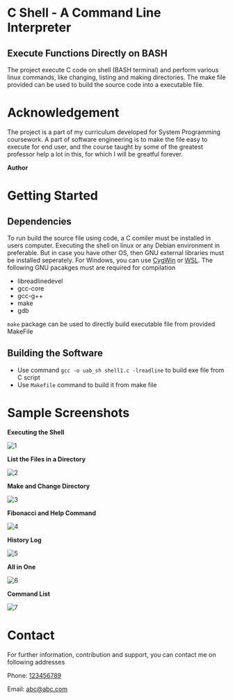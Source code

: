 # C Shell - A Command Line Interpreter
## Execute Functions Directly on BASH
The project execute C code on shell (BASH terminal) and perform various linux commands, like changing, listing and making directories. The make file provided can be used to build the source code into a executable file. 
# Acknowledgement
The project is a part of my curriculum developed for System Programming coursework. A part of software engineering is to make the file easy to execute for end user, and the course taught by some of the greatest professor help a lot in this, for which I will be greatful forever. 

**Author**
# Getting Started
## Dependencies
To run build the source file using code, a C comiler must be installed in users computer. Executing the shell on linux or any Debian environment in preferable. But in case you have other OS, then GNU external libraries must be installed seperately. For Windows, you can use [CygWin](https://www.cygwin.com/install.html) or [WSL](https://docs.microsoft.com/en-us/windows/wsl/install). 
The following GNU pacakges must are required for compilation
- libreadlinedevel
- gcc-core
- gcc-g++
- make
- gdb

`make` package can be used to directly build executable file from provided MakeFile

## Building the Software
- Use command `gcc -o uab_sh shell1.c -lreadline` to build exe file from C script
- Use `Makefile` command to build it from make file

# Sample Screenshots
**Executing the Shell**

![1](https://user-images.githubusercontent.com/38018683/163719619-6d243028-35f3-4cfc-981b-cca6f1676c3d.png)

**List the Files in a Directory**

![2](https://user-images.githubusercontent.com/38018683/163720899-b865e4d0-5081-429a-8134-28e7a1bfebc8.png)

**Make and Change Directory**

![3](https://user-images.githubusercontent.com/38018683/163720900-06081af6-1656-4316-81eb-3aa1390abcfe.png)

**Fibonacci and Help Command**

![4](https://user-images.githubusercontent.com/38018683/163720901-dffd6524-3c4d-43bc-b5e3-45cd8436f206.png)

**History Log**

![5](https://user-images.githubusercontent.com/38018683/163720904-bc2fa162-4545-4018-b833-bb72261dfffe.png)

**All in One**

![6](https://user-images.githubusercontent.com/38018683/163720908-46066447-afb1-44eb-aa6c-0e5907906b1a.png)

**Command List**

![7](https://user-images.githubusercontent.com/38018683/163720910-7de8c2e2-c98f-4b5e-84f9-0046823ff86d.png)

# Contact
For further information, contribution and support, you can contact me on following addresses

Phone: [123456789](tel:123456789)

Email: [abc@abc.com](mailto:abc@abc.com)
